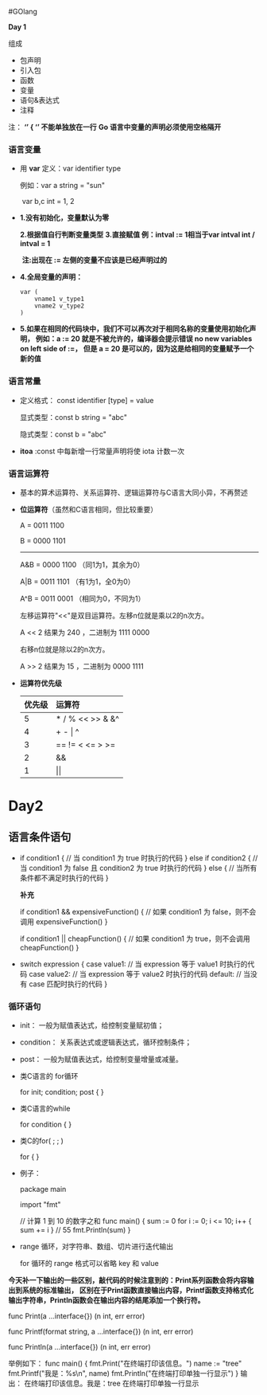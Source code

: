 #GOlang 

**Day 1**

组成
- 包声明
- 引入包
- 函数
- 变量
- 语句&表达式
- 注释

注：
**‘’ { ‘’ 不能单独放在一行**
**Go 语言中变量的声明必须使用空格隔开**

### 语言变量

- 用 **var** 定义：var identifier type

  例如：var a string = "sun"

  ​           var b,c int = 1, 2

- **1.没有初始化，变量默认为零**

  **2.根据值自行判断变量类型**
  **3.直接赋值 例：intval := 1相当于var intval int  /  intval = 1**

  ​    **注:出现在 := 左侧的变量不应该是已经声明过的**

- **4.全局变量的声明：**

  ```
  var (
      vname1 v_type1
      vname2 v_type2
  )
  ```

- **5.如果在相同的代码块中，我们不可以再次对于相同名称的变量使用初始化声明，
例如：a := 20 就是不被允许的，编译器会提示错误 no new variables on left side of :=，
但是 a = 20 是可以的，因为这是给相同的变量赋予一个新的值**

### 语言常量

- 定义格式： const identifier [type] = value

  显式类型：const b string = "abc"

  隐式类型：const b = "abc"

- **itoa** :const 中每新增一行常量声明将使 iota 计数一次



### 语言运算符

- 基本的算术运算符、关系运算符、逻辑运算符与C语言大同小异，不再赘述

- **位运算符**（虽然和C语言相同，但比较重要）

  A = 0011 1100

  B = 0000 1101

  -----------------

  A&B = 0000 1100 （同1为1，其余为0）

  A|B = 0011 1101   （有1为1，全0为0）

  A^B = 0011 0001   （相同为0，不同为1）

  左移运算符"<<"是双目运算符。左移n位就是乘以2的n次方。

  A << 2 结果为 240 ，二进制为 1111 0000

  右移n位就是除以2的n次方。

  A >> 2 结果为 15 ，二进制为 0000 1111

- **运算符优先级**

  | 优先级 | 运算符           |
  | :----- | :--------------- |
  | 5      | * / % << >> & &^ |
  | 4      | + - \| ^         |
  | 3      | == != < <= > >=  |
  | 2      | &&               |
  | 1      | \|\|             |


# Day2 

## 语言条件语句

- if condition1 {
      // 当 condition1 为 true 时执行的代码
  } else if condition2 {
      // 当 condition1 为 false 且 condition2 为 true 时执行的代码
  } else {
      // 当所有条件都不满足时执行的代码
  }

  ****补充****

  if condition1 && expensiveFunction() {
      // 如果 condition1 为 false，则不会调用 expensiveFunction()
  }

  if condition1 || cheapFunction() {
      // 如果 condition1 为 true，则不会调用 cheapFunction()
  }

- switch expression {
  case value1:
      // 当 expression 等于 value1 时执行的代码
  case value2:
      // 当 expression 等于 value2 时执行的代码
  default:
      // 当没有 case 匹配时执行的代码
  }

  

### 循环语句

- init： 一般为赋值表达式，给控制变量赋初值；

- condition： 关系表达式或逻辑表达式，循环控制条件；

- post： 一般为赋值表达式，给控制变量增量或减量。

  

- 类C语言的 for循环

  for init; condition; post { }

- 类C语言的while

  for condition { }

- 类C的for( ; ; )

  for { }

  

- 例子：

  package main

  import "fmt"

  // 计算 1 到 10 的数字之和
  func main() {
  	sum := 0
  	for i := 0; i <= 10; i++ {
  		sum += i
  	}
  	// 55
  	fmt.Println(sum)
  }

- range 循环，对字符串、数组、切片进行迭代输出

  for 循环的 range 格式可以省略 key 和 value

  

  

**今天补一下输出的一些区别，敲代码的时候注意到的：Print系列函数会将内容输出到系统的标准输出，
区别在于Print函数直接输出内容，Printf函数支持格式化输出字符串，Println函数会在输出内容的结尾添加一个换行符。**

func Print(a ...interface{}) (n int, err error)

func Printf(format string, a ...interface{}) (n int, err error)

func Println(a ...interface{}) (n int, err error)

举例如下：
func main() {
    fmt.Print("在终端打印该信息。")
    name := "tree"
    fmt.Printf("我是：%s\n", name)
    fmt.Println("在终端打印单独一行显示")
}
输出：
    在终端打印该信息。我是：tree
    在终端打印单独一行显示












